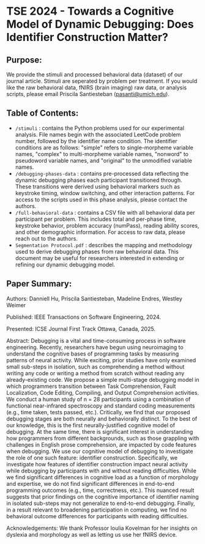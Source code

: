 # TSE 2024 - Towards a Cognitive Model of Dynamic Debugging: Does Identifier Construction Matter?

## Purpose:
We provide the stimuli and processed behavioral data (dataset) of our journal article. Stimuli are seperated by problem per treatment. If you would like the raw behavioral data, fNIRS (brain imaging) raw data, or analysis scripts, please email Priscila Santiesteban (pasanti@umich.edu).

## Table of Contents:

- `/stimuli` : contains the Python problems used for our experimental analysis. File names begin with the associated LeetCode problem number, followed by the identifier name condition. The identifier conditions are as follows: "simple" refers to single-morpheme variable names, "complex" to multi-morpheme variable names, "nonword" to pseudoword variable names, and "original" to the unmodified variable names.
- `/debugging-phases-data` : contains pre-processed data reflecting the dynamic debugging phases each participant transitioned through. These transitions were derived using behavioral markers such as keystroke timing, window switching, and other interaction patterns. For access to the scripts used in this phase analysis, please contact the authors.
- `/full-behavioral-data` : contains a CSV file with all behavioral data per participant per problem. This includes total and per-phase time, keystroke behavior, problem accuracy (numPass), reading ability scores, and other demographic information. For access to raw data, please reach out to the authors.
- `Segmentation Protocol.pdf` : describes the mapping and methodology used to derive debugging phases from raw behavioral data. This document may be useful for researchers interested in extending or refining our dynamic debugging model.


## Paper Summary:

Authors: Danniell Hu, Priscila Santiesteban, Madeline Endres, Westley Weimer

Published: IEEE Transactions on Software Engineering, 2024.

Presented: ICSE Journal First Track Ottawa, Canada, 2025.

Abstract: Debugging is a vital and time-consuming process in software engineering. Recently, researchers have begun using neuroimaging to understand the cognitive bases of programming tasks by measuring patterns of neural activity. While exciting, prior studies have only examined small sub-steps in isolation, such as comprehending a method without writing any code or writing a method from scratch without reading any already-existing code. We propose a simple multi-stage debugging model in which programmers transition between Task Comprehension, Fault Localization, Code Editing, Compiling, and Output Comprehension activities. We conduct a human study of n = 28 participants using a combination of functional near-infrared spectroscopy and standard coding measurements (e.g., time taken, tests passed, etc.). Critically, we find that our proposed debugging stages are both neurally and behaviorally distinct. To the best of our knowledge, this is the first neurally-justified cognitive model of debugging. At the same time, there is significant interest in understanding how programmers from different backgrounds, such as those grappling with challenges in English prose comprehension, are impacted by code features when debugging. We use our cognitive model of debugging to investigate the role of one such feature: identifier construction. Specifically, we investigate how features of identifier construction impact neural activity while debugging by participants with and without reading difficulties. While we find significant differences in cognitive load as a function of morphology and expertise, we do not find significant differences in end-to-end programming outcomes (e.g., time, correctness, etc.). This nuanced result suggests that prior findings on the cognitive importance of identifier naming in isolated sub-steps may not generalize to end-to-end debugging. Finally, in a result relevant to broadening participation in computing, we find no behavioral outcome differences for participants with reading difficulties.

Acknowledgements: We thank Professor Ioulia Kovelman for her insights on dyslexia and morphology as well as letting us use her fNIRS device.

